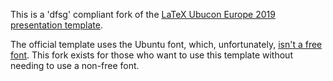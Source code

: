 This is a 'dfsg' compliant fork of the [LaTeX Ubucon Europe 2019 presentation template](https://github.com/marado/2019sintra-presentation-template-LaTeX).

The official template uses the Ubuntu font, which, unfortunately, [isn't a free font](https://bugs.launchpad.net/ubuntu-font-licence/+bug/1167425). This fork exists for those who want to use this template without needing to use a non-free font.
